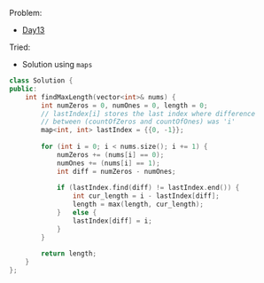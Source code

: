 Problem:
   - [Day13](https://leetcode.com/explore/challenge/card/30-day-leetcoding-challenge/529/week-2/3298/)

Tried:
   - Solution using `maps`

``` c++
class Solution {
public:
    int findMaxLength(vector<int>& nums) {
        int numZeros = 0, numOnes = 0, length = 0;
        // lastIndex[i] stores the last index where difference
        // between (countOfZeros and countOfOnes) was 'i'
        map<int, int> lastIndex = {{0, -1}};
        
        for (int i = 0; i < nums.size(); i += 1) {
            numZeros += (nums[i] == 0);
            numOnes += (nums[i] == 1);
            int diff = numZeros - numOnes;
            
            if (lastIndex.find(diff) != lastIndex.end()) {
                int cur_length = i - lastIndex[diff];
                length = max(length, cur_length);
            }   else {
                lastIndex[diff] = i;
            }
        }
        
        return length;
    }
};
```
